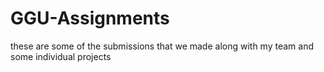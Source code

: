 # GGU-Assignments
these are some of the submissions that we made along with my team and some individual projects
